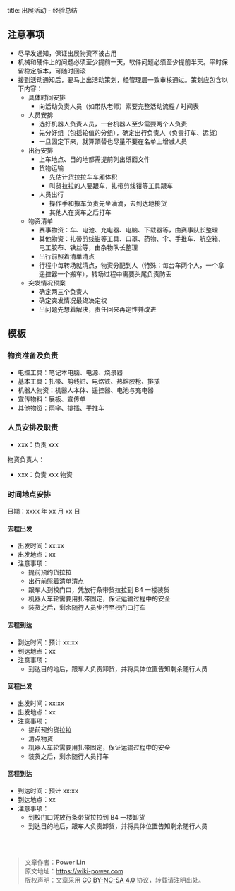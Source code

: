title: 出展活动 - 经验总结


## 注意事项

- 尽早发通知，保证出展物资不被占用
- 机械和硬件上的问题必须至少提前一天，软件问题必须至少提前半天。平时保留稳定版本，可随时回滚
- 接到活动通知后，要马上出活动策划，经管理层一致审核通过。策划应包含以下内容：
  - 具体时间安排
    - 向活动负责人员（如带队老师）索要完整活动流程 / 时间表
  - 人员安排
    - 选好机器人负责人员，一台机器人至少需要两个人负责
    - 先分好组（包括轮值的分组），确定出行负责人（负责打车、运货）
    - 一旦固定下来，就算顶替也尽量不要在名单上增减人员
  - 出行安排
    - 上车地点、目的地都需提前列出纸面文件
    - 货物运输
      - 先估计货拉拉车车厢体积
      - 叫货拉拉的人要跟车，扎带剪线钳等工具跟车
    - 人员出行
      - 操作手和搬车负责先坐滴滴，去到达地接货
      - 其他人在货车之后打车
  - 物资清单
    - 赛事物资：车、电池、充电器、电脑、下载器等，由赛事队长整理
    - 其他物资：扎带剪线钳等工具、口罩、药物、伞、手推车、航空箱、电工胶布、铁丝等，由杂物队长整理
    - 出行前照着清单清点
    - 行程中每转场就清点，物资分配到人（特殊：每台车两个人，一个拿遥控器一个搬车），转场过程中需要头尾负责防丢
  - 突发情况预案
    - 确定两三个负责人
    - 确定突发情况最终决定权
    - 出问题先想着解决，责任回来再定性并改进

## 模板

### 物资准备及负责

- 电控工具：笔记本电脑、电源、烧录器
- 基本工具：扎带、剪线钳、电烙铁、热熔胶枪、排插
- 机器人物资：机器人本体、遥控器、电池与充电器
- 宣传物料：展板、宣传单
- 其他物资：雨伞、排插、手推车

### 人员安排及职责

- xxx：负责 xxx

物资负责人：

- xxx：负责 xxx 物资

### 时间地点安排

日期：xxxx 年 xx 月 xx 日

#### 去程出发

- 出发时间：xx:xx
- 出发地点：xx
- 注意事项：
  - 提前预约货拉拉
  - 出行前照着清单清点
  - 跟车人到校门口，凭放行条带货拉拉到 B4 一楼装货
  - 机器人车轮需要用扎带固定，保证运输过程中的安全
  - 装货之后，剩余随行人员步行至校门口打车

#### 去程到达

- 到达时间：预计 xx:xx
- 到达地点：xx
- 注意事项：
  - 到达目的地后，跟车人负责卸货，并将具体位置告知剩余随行人员

#### 回程出发

- 出发时间：xx:xx
- 出发地点：xx
- 注意事项：
  - 提前预约货拉拉
  - 清点物资
  - 机器人车轮需要用扎带固定，保证运输过程中的安全
  - 装货之后，剩余随行人员打车

#### 回程到达

- 到达时间：预计 xx:xx
- 到达地点：xx
- 注意事项：
  - 到校门口凭放行条带货拉拉到 B4 一楼卸货
  - 到达目的地后，跟车人负责卸货，并将具体位置告知剩余随行人员

<br />

<br />

> 文章作者：**Power Lin**  
> 原文地址：<https://wiki-power.com>  
> 版权声明：文章采用 [CC BY-NC-SA 4.0](https://creativecommons.org/licenses/by/4.0/deed.zh) 协议，转载请注明出处。